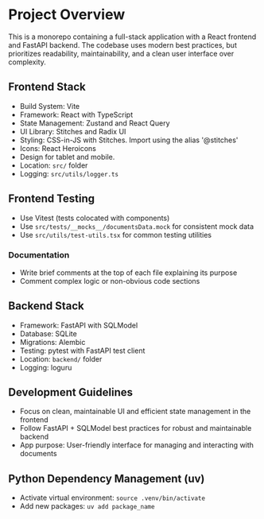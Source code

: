 # Project Overview
This is a monorepo containing a full-stack application with a React frontend and FastAPI backend.
The codebase uses modern best practices, but prioritizes readability, maintainability, and a clean user interface over complexity.

## Frontend Stack
- Build System: Vite
- Framework: React with TypeScript
- State Management: Zustand and React Query
- UI Library: Stitches and Radix UI
- Styling: CSS-in-JS with Stitches. Import using the alias '@stitches'
- Icons: React Heroicons
- Design for tablet and mobile.
- Location: `src/` folder
- Logging: `src/utils/logger.ts`

## Frontend Testing
- Use Vitest (tests colocated with components)
- Use `src/tests/__mocks__/documentsData.mock` for consistent mock data
- Use `src/utils/test-utils.tsx` for common testing utilities

### Documentation
- Write brief comments at the top of each file explaining its purpose
- Comment complex logic or non-obvious code sections


## Backend Stack
- Framework: FastAPI with SQLModel
- Database: SQLite
- Migrations: Alembic
- Testing: pytest with FastAPI test client
- Location: `backend/` folder
- Logging: loguru

## Development Guidelines
- Focus on clean, maintainable UI and efficient state management in the frontend
- Follow FastAPI + SQLModel best practices for robust and maintainable backend
- App purpose: User-friendly interface for managing and interacting with documents

## Python Dependency Management (uv)
- Activate virtual environment: `source .venv/bin/activate`
- Add new packages: `uv add package_name`